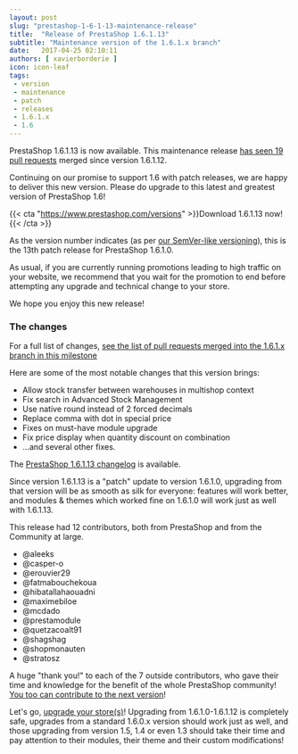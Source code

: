 ```yaml
---
layout: post
slug: "prestashop-1-6-1-13-maintenance-release"
title:  "Release of PrestaShop 1.6.1.13"
subtitle: "Maintenance version of the 1.6.1.x branch"
date:   2017-04-25 02:10:11
authors: [ xavierborderie ]
icon: icon-leaf
tags:
 - version
 - maintenance
 - patch
 - releases
 - 1.6.1.x
 - 1.6
---
```


PrestaShop 1.6.1.13 is now available. This maintenance release [has seen 19 pull requests](https://github.com/PrestaShop/PrestaShop/pulls?utf8=%E2%9C%93&q=is%3Apr%20is%3Amerged%20milestone%3A1.6.1.13) merged since version 1.6.1.12.

Continuing on our promise to support 1.6 with patch releases, we are happy to deliver this new version. Please do upgrade to this latest and greatest version of PrestaShop 1.6!

{{< cta "https://www.prestashop.com/versions" >}}Download 1.6.1.13 now!{{< /cta >}}

As the version number indicates (as per [our SemVer-like versioning](http://build.prestashop.com/news/a-more-semantic-versioning-scheme/)), this is the 13th patch release for PrestaShop 1.6.1.0.<br/>

As usual, if you are currently running promotions leading to high traffic on your website, we recommend that you wait for the promotion to end before attempting any upgrade and technical change to your store.

We hope you enjoy this new release!


### The changes

For a full list of changes, [see the list of pull requests merged into the 1.6.1.x branch in this milestone](https://github.com/PrestaShop/PrestaShop/pulls?utf8=%E2%9C%93&q=is%3Amerged%20milestone%3A1.6.1.13%20)

Here are some of the most notable changes that this version brings:

* Allow stock transfer between warehouses in multishop context
* Fix search in Advanced Stock Management
* Use native round instead of 2 forced decimals
* Replace comma with dot in special price
* Fixes on must-have module upgrade
* Fix price display when quantity discount on combination
* ...and several other fixes.


The [PrestaShop 1.6.1.13 changelog](https://www.prestashop.com/versions) is available.

Since version 1.6.1.13 is a "patch" update to version 1.6.1.0, upgrading from that version will be as smooth as silk for everyone: features will work better, and modules & themes which worked fine on 1.6.1.0 will work just as well with 1.6.1.13.

This release had 12 contributors, both from PrestaShop and from the Community at large. 

* @aleeks
* @casper-o
* @erouvier29
* @fatmabouchekoua
* @hibatallahaouadni 
* @maximebiloe 
* @mcdado 
* @prestamodule
* @quetzacoalt91
* @shagshag
* @shopmonauten
* @stratosz

A huge "thank you!" to each of the 7 outside contributors, who gave their time and knowledge for the benefit of the whole PrestaShop community! [You too can contribute to the next version](http://doc.prestashop.com/display/PS16/Contributing+code+to+PrestaShop)!

Let's go, [upgrade your store(s)](http://doc.prestashop.com/display/PS16/Updating+PrestaShop)! Upgrading from 1.6.1.0-1.6.1.12 is completely safe, upgrades from a standard 1.6.0.x version should work just as well, and those upgrading from version 1.5, 1.4 or even 1.3 should take their time and pay attention to their modules, their theme and their custom modifications!
